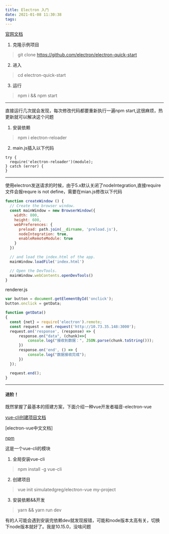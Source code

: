 ```yaml
---
title: Electron 入门
date: 2021-01-08 11:30:38
tags:
---
```



[官网文档](http://www.electronjs.org/docs)


1. 克隆示例项目

> git clone https://github.com/electron/electron-quick-start

2. 进入

> cd electron-quick-start

3. 运行

> npm i && npm start


---

直接运行几次就会发现，每次修改代码都要重新执行一遍npm start,这很麻烦，热更新就可以解决这个问题

1. 安装依赖

> npm i electron-reloader

2. main.js插入以下代码

```
try {
  require('electron-reloader')(module);
} catch (error) {
}
```


---

使用electron发送请求的时候，由于5.x默认关闭了nodeIntegration,直接require文件会报requre is not define，需要在mian.js修改以下代码

```javascript
function createWindow () {
  // Create the browser window.
  const mainWindow = new BrowserWindow({
    width: 800,
    height: 600,
    webPreferences: {
      preload: path.join(__dirname, 'preload.js'),
      nodeIntegration: true,
      enableRemoteModule: true
    }
  })

  // and load the index.html of the app.
  mainWindow.loadFile('index.html')

  // Open the DevTools.
  mainWindow.webContents.openDevTools()
}

```

renderer.js
```javascript
var button = document.getElementById('onclick');
button.onclick = getData;

function getData()
{
  const {net} = require('electron').remote;
  const request = net.request('http://10.73.35.148:3000');
  request.on('response', (response) => {
      response.on("data", (chunk)=>{
          console.log("接收到数据：", JSON.parse(chunk.toString()));
      })
      response.on('end', () => {
          console.log("数据接收完成");
      })
  });

  request.end();
}
```



---

#### 进阶！

既然掌握了最基本的搭建方案，下面介绍一种vue开发者福音-electron-vue

[vue-cli创建项目文档](https://electron.org.cn/vue/index.html)

[electron-vue中文文档]

[npm](https://www.npmjs.com/package/vue-electron)

这是一个vue-cli的模块

1. 全局安装vue-cli

> npm install -g vue-cli

2. 创建项目

> vue init simulatedgreg/electron-vue my-project

3. 安装依赖&&开发

> yarn && yarn run dev


有的人可能会遇到安装完依赖dev就发现报错，可能和node版本太高有关，切换下node版本就好了。我是10.15.0，没啥问题